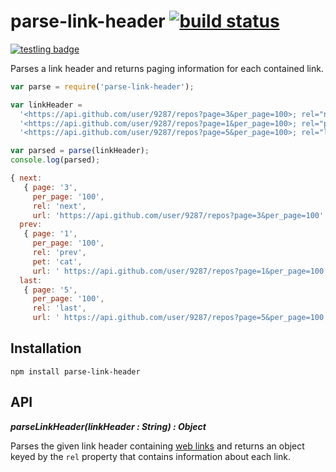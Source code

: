 # parse-link-header [![build status](https://secure.travis-ci.org/thlorenz/parse-link-header.png)](http://travis-ci.org/thlorenz/parse-link-header)

[![testling badge](https://ci.testling.com/thlorenz/parse-link-header.png)](https://ci.testling.com/thlorenz/parse-link-header)

Parses a link header and returns paging information for each contained link.

```js
var parse = require('parse-link-header');

var linkHeader = 
  '<https://api.github.com/user/9287/repos?page=3&per_page=100>; rel="next", ' + 
  '<https://api.github.com/user/9287/repos?page=1&per_page=100>; rel="prev"; pet="cat", ' + 
  '<https://api.github.com/user/9287/repos?page=5&per_page=100>; rel="last"'

var parsed = parse(linkHeader);
console.log(parsed);
```

```js
{ next:
   { page: '3',
     per_page: '100',
     rel: 'next',
     url: 'https://api.github.com/user/9287/repos?page=3&per_page=100' },
  prev:
   { page: '1',
     per_page: '100',
     rel: 'prev',
     pet: 'cat',
     url: ' https://api.github.com/user/9287/repos?page=1&per_page=100' },
  last:
   { page: '5',
     per_page: '100',
     rel: 'last',
     url: ' https://api.github.com/user/9287/repos?page=5&per_page=100' } }
```

## Installation

    npm install parse-link-header

## API

***parseLinkHeader(linkHeader : String) : Object***

Parses the given link header containing [web links](http://tools.ietf.org/html/rfc5988) and returns an object keyed by
the `rel` property that contains information about each link.
